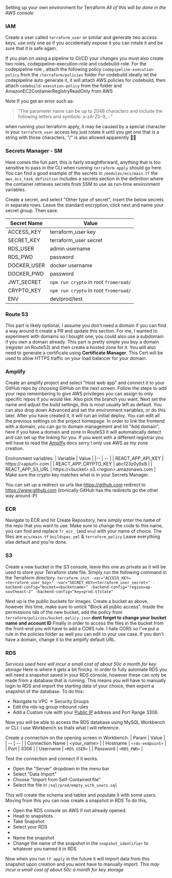 Setting up your own environment for Terraform
*All of this will be done in the AWS console*

### IAM
Create a user called `terraform_user` or similar and generate two access keys, use only one as if you accidentally expose it you can rotate it and be sure that it is safe again.

If you plan on using a pipeline to CI/CD your changes you must also create two roles, codepipeline-execution-role and codebuild-role. 
For the codepipeline role , attach the following policy `codepipeline-execution-policy` from the `/terraform/policies` folder
For codebuild ideally let the codepipeline auto generate it, it will attach AWS policies for codebuild, then attach `codebuild-execution-policy` from the folder and AmazonEC2ContainerRegistryReadOnly from AWS

Note
If you get an error such as: 

> "The parameter name can be up to 2048 characters and include the following letters and symbols: a-zA-Z0-9_.-"

when running your terraform apply, it may be caused by a special character in your `terraform_user` access key just rotate it until you get one that is a string with those characters, "/" is also allowed apparently 🤷‍♂️

### Secrets Manager - SM
Here comes the fun part, this is fairly straightforward, anything that is too sensitive to pass in the CLI when running `terraform apply` should go here. 
You can find a good example of the secrets in `/modules/ecs/main.tf` the `aws_ecs_task_definition` includes a secrets section in the definition where the container retrieves secrets from SSM to use as run-time environment variables.

Create a secret, and select "Other type of secret", insert the below secrets in separate rows. Leave the standard encryption, click next and name your secret group.
Then save.

| Secret Name | Value                                 |
|--           | --                                    |
| ACCESS_KEY  | terraform_user key                    |
| SECRET_KEY  | terraform_user secret                 |
| RDS_USER    | admin username                        |
| RDS_PWD     | password                              |
| DOCKER_USER | docker username                       |
| DOCKER_PWD  | password                              |
| JWT_SECRET  | `npm run crypto` in root `fromeroad/` |
| CRYPTO_KEY  | `npm run crypto` in root `fromeroad/` |
| ENV         | dev/prod/test                         |

### Route 53
This part is likely optional, I assume you don't need a domain if you can find a way around it create a PR and update this section.
For me, I wanted to experiment with domains so I bought one, you could also use a subdomain if you own a domain already.
This part is pretty simple you buy a domain (register on Route53) and then create a hosted zone for it. You will also need to generate a certificate using **Certificate Manager**. This Cert will be used to allow HTTPS traffic on your load balancer for your domain.


### Amplify
Create an amplify project and select "Host web app" and connect it to your GitHub repo by choosing GitHub on the next screen. Follow the steps to add your repo remembering to give AWS privileges you can assign to only specific repos if you would like. Also pick the branch you want. Next set the name and adjust the build settings, this is most usually left as default. You can also drop down Advanced and set the environment variables, or do this later.
After you have created it, it will run an initial deploy. You can edit all the previous settings on the project homepage. 
In order to link the frontend with a domain, you can go to domain management and hit "Add domain", here if you have a domain and zone in Route53 it will automatically detect and can set up the linking for you. If you went with a different registrar you will have to read the [Amplify](https://docs.amplify.aws/) docs sorry I only use AWS as my zone creation.

Environment variables:
| Variable             | Value                                        |
|--                    | --                                           |
| REACT_APP_API_KEY    | https://<apiurl\>.com                        |
| REACT_APP_CRYPTO_KEY | abc123z0y9x8                                 |
| REACT_APP_S3_URL     | https://<bucket\>.s3.<region\>.amazonaws.com |
Make sure the crypto key matches what is in your Secrets Manager.

You can set up a redirect so urls like https://github.com redirect to https://www.github.com (ironically GitHub has the redirects go the other way around :P)

### ECR
Navigate to ECR and hit Create Repository, here simply enter the name of the repo that you want to use.
Make sure to change the code to this name, you can find and replace `fr_ecr_` (and `env`) with your name of choice. The files are `ecs/main.tf` `buildspec.yml` & `terraform_policy`
Leave everything else default and you're done.


### S3
Create a new bucket in the S3 console, leave this one as private as it will be used to store your Terraform state file. Simply run the following command in the Terraform directory.
`terraform init -var="ACCESS_KEY=<terraform_user_key>" -var="SECRET_KEY=<terraform_user_secret>" -backend-config="bucket=<bucketname>" -backend-config="region=ap-southeast-2" -backend-config="key=prod.tfstate"`

Next up is the public buckets for images. 
Create a bucket as above, however this time, make sure to untick "Block all public access".
Inside the permissions tab of the new bucket, add the policy from `terraform/policies/bucket-policy.json` **dont forget to change your bucket name and account ID** 
Finally in order to access the files in the bucket from the front-end you will have to add a CORS rule. I hate CORS so I've put a rule in the policies folder as well you can edit to your use case. 
If you don't have a domain, change it to the amplify default URL.

### RDS
*Services used here will incur a small cost of about 50c a month for key storage*
Here is where it gets a bit finicky.
In order to fully automate RDS you will need a snapshot saved in your RDS console, however these can only be made from a database that is running. This means you will have to manually login to RDS and import the starting data of your choice, then export a snapshot of the database.
To do this:
- Navigate to VPC -> Security Groups
- Edit the rds-sg group inbound rules
- Add a Custom rule with your [Public IP](https://whatismyipaddress.com/) address and Port Range 3306.

Now you will be able to access the RDS database using MySQL Workbench or CLI.
I use Workbench so thats what I will reference.

Create a connection on the opening screen in Workbench.
| Param           | Value            |
|  --             | --               |
| Connection Name | <your_name>      |
| Hostname        | `<rds-endpoint>` |
| Port            | 3306             |
| Username        | `<RDS_USER>`     |
| Password        | `<RDS_PWD>`      |

Test the connection and connect if it works.

 - Open the "Server" dropdown in the menu bar 
 - Select "Data Import"
 - Choose "Import from Self-Contained file"
 - Select the file in `/sql/prod/empty_with_users.sql`

This will create the schema and tables and populate it with some users.
Moving from this you can now create a snapshot in RDS
To do this,

 - Open the RDS console on AWS if not already opened.
 - Head to snapshots
 - Take Snapshot
 - Select your RDS
 - <settings>
 - Name the snapshot
 - Change the name of the snapshot in the `snapshot_identifier` to whatever you named it in RDS

Now when you run `tf apply` in the future it will import data from this snapshot upon creation and you wont have to manually import. 
*This may incur a small cost of about 50c a month for key storage*

